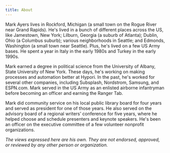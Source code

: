 ```yaml
---
title: About
---
```


Mark Ayers lives in Rockford, Michigan (a small town on the Rogue River near Grand Rapids). He's lived in a bunch of different places across the US, like Jamestown, New York; Lilburn, Georgia (a suburb of Atlanta); Dublin, Ohio (a Columbus suburb); various neighborhoods in Seattle; and Edmonds, Washington (a small town near Seattle). Plus, he's lived on a few US Army bases. He spent a year in Italy in the early 1980s and Turkey in the early 1990s.

Mark earned a degree in political science from the University of Albany, State University of New York. These days, he's working on making processes and automation better at Hypori. In the past, he's worked for several other companies, including Subsplash, Nordstrom, Samsung, and ESPN.com. Mark served in the US Army as an enlisted airborne infantryman before becoming an officer and earning the Ranger Tab.

Mark did community service on his local public library board for four years and served as president for one of those years. He also served on the advisory board of a regional writers’ conference for five years, where he helped choose and schedule presenters and keynote speakers. He's been an officer on the executive committee of a few volunteer nonprofit organizations.

_The views expressed here are his own. They are not endorsed, approved, or reviewed by any other person or organization._
